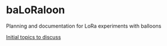# baLoRaloon

Planning and documentation for LoRa experiments with balloons

[Initial topics to discuss](discuss.md)
